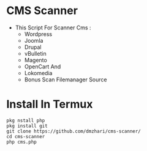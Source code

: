 # CMS Scanner
- This Script For Scanner Cms :
  - Wordpress
  - Joomla
  - Drupal
  - vBulletin
  - Magento
  - OpenCart And
  - Lokomedia
  - Bonus Scan Filemanager Source
  
# Install In Termux
```
pkg nstall php
pkg install git
git clone https://github.com/dmzhari/cms-scanner/
cd cms-scanner
php cms.php
```
